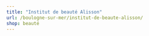 ```yaml
---
title: "Institut de beauté Alisson"
url: /boulogne-sur-mer/institut-de-beaute-alisson/
shop: beauté
---
```

